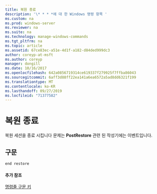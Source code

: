 ```yaml
---
title: 복원 종료
description: '\* * * *에 대 한 Windows 명령 항목 '
ms.custom: na
ms.prod: windows-server
ms.reviewer: na
ms.suite: na
ms.technology: manage-windows-commands
ms.tgt_pltfrm: na
ms.topic: article
ms.assetid: 67ce83ec-a51e-4d1f-a182-d84ded999dc3
author: coreyp-at-msft
ms.author: coreyp
manager: dongill
ms.date: 10/16/2017
ms.openlocfilehash: 642a0856719314ce619337f279925f7ffba86043
ms.sourcegitcommit: 6aff3d88ff22ea141a6ea6572a5ad8dd6321f199
ms.translationtype: MT
ms.contentlocale: ko-KR
ms.lasthandoff: 09/27/2019
ms.locfileid: "71377582"
---
```

# <a name="end-restore"></a>복원 종료



복원 세션을 종료 시킵니다 문제는 **PostRestore** 관련 된 작성기에는 이벤트입니다.

## <a name="syntax"></a>구문

```
end restore
```

#### <a name="additional-references"></a>추가 참조

[명령줄 구문 키](command-line-syntax-key.md)